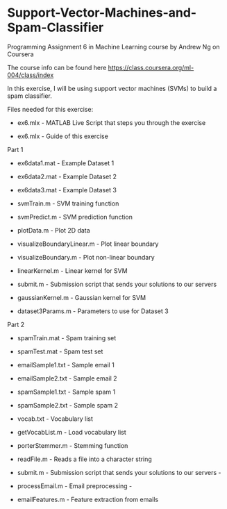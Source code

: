 # Support-Vector-Machines-and-Spam-Classifier
Programming Assignment 6 in Machine Learning course by Andrew Ng on Coursera

The course info can be found here https://class.coursera.org/ml-004/class/index

In this exercise, I will be using support vector machines (SVMs) to build a spam classifier.  

Files needed for this exercise: 

- ex6.mlx - MATLAB Live Script that steps you through the exercise 

- ex6.mlx - Guide of this exercise

Part 1 

- ex6data1.mat - Example Dataset 1 

- ex6data2.mat - Example Dataset 2 

- ex6data3.mat - Example Dataset 3 

- svmTrain.m - SVM training function 

- svmPredict.m - SVM prediction function 

- plotData.m - Plot 2D data 

- visualizeBoundaryLinear.m - Plot linear boundary 

- visualizeBoundary.m - Plot non-linear boundary 

- linearKernel.m - Linear kernel for SVM 

- submit.m - Submission script that sends your solutions to our servers 

- gaussianKernel.m - Gaussian kernel for SVM 

- dataset3Params.m - Parameters to use for Dataset 3 

Part 2 

- spamTrain.mat - Spam training set 

- spamTest.mat - Spam test set 

- emailSample1.txt - Sample email 1 

- emailSample2.txt - Sample email 2 

- spamSample1.txt - Sample spam 1 

- spamSample2.txt - Sample spam 2 

- vocab.txt - Vocabulary list 

- getVocabList.m - Load vocabulary list 

- porterStemmer.m - Stemming function 

- readFile.m - Reads a file into a character string 

- submit.m - Submission script that sends your solutions to our servers -

- processEmail.m - Email preprocessing -

- emailFeatures.m - Feature extraction from emails
